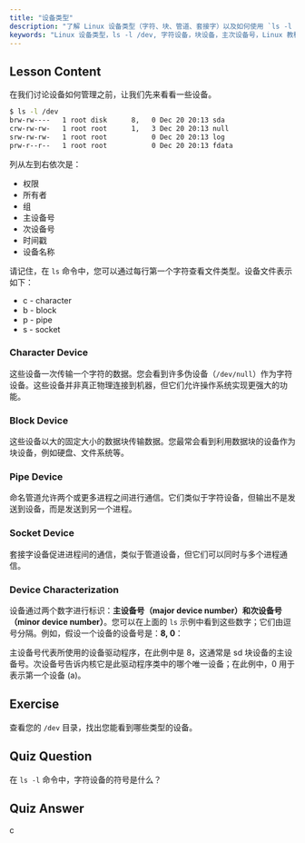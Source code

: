```yaml
---
title: "设备类型"
description: "了解 Linux 设备类型（字符、块、管道、套接字）以及如何使用 `ls -l /dev` 识别它们。理解主/次设备号。Linux 初学者教程。"
keywords: "Linux 设备类型，ls -l /dev, 字符设备，块设备，主次设备号，Linux 教程，Linux 指南，初学者"
---
```


## Lesson Content

在我们讨论设备如何管理之前，让我们先来看看一些设备。

```bash
$ ls -l /dev
brw-rw----   1 root disk      8,   0 Dec 20 20:13 sda
crw-rw-rw-   1 root root      1,   3 Dec 20 20:13 null
srw-rw-rw-   1 root root           0 Dec 20 20:13 log
prw-r--r--   1 root root           0 Dec 20 20:13 fdata
```

列从左到右依次是：

- 权限
- 所有者
- 组
- 主设备号
- 次设备号
- 时间戳
- 设备名称

请记住，在 `ls` 命令中，您可以通过每行第一个字符查看文件类型。设备文件表示如下：

- c - character
- b - block
- p - pipe
- s - socket

### Character Device

这些设备一次传输一个字符的数据。您会看到许多伪设备（`/dev/null`）作为字符设备。这些设备并非真正物理连接到机器，但它们允许操作系统实现更强大的功能。

### Block Device

这些设备以大的固定大小的数据块传输数据。您最常会看到利用数据块的设备作为块设备，例如硬盘、文件系统等。

### Pipe Device

命名管道允许两个或更多进程之间进行通信。它们类似于字符设备，但输出不是发送到设备，而是发送到另一个进程。

### Socket Device

套接字设备促进进程间的通信，类似于管道设备，但它们可以同时与多个进程通信。

### Device Characterization

设备通过两个数字进行标识：**主设备号（major device number）**和**次设备号（minor device number）**。您可以在上面的 `ls` 示例中看到这些数字；它们由逗号分隔。例如，假设一个设备的设备号是：**8, 0**：

主设备号代表所使用的设备驱动程序，在此例中是 8，这通常是 sd 块设备的主设备号。次设备号告诉内核它是此驱动程序类中的哪个唯一设备；在此例中，0 用于表示第一个设备 (a)。

## Exercise

查看您的 `/dev` 目录，找出您能看到哪些类型的设备。

## Quiz Question

在 `ls -l` 命令中，字符设备的符号是什么？

## Quiz Answer

c

